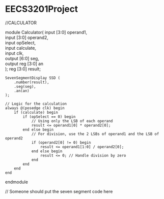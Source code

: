 # EECS3201Project


//CALCULATOR

module Calculator(
    input [3:0] operand1,  
    input [3:0] operand2,  
    input opSelect,        
    input calculate,      
    input clk,             
    output [6:0] seg,      
    output reg [3:0] an    
);
 reg [3:0] result;

    
    SevenSegmentDisplay SSD (
        .number(result),
        .seg(seg),
        .an(an)
    );

    // Logic for the calculation
    always @(posedge clk) begin
        if (calculate) begin
            if (opSelect == 0) begin
                // Using only the LSB of each operand
                result <= operand1[0] * operand2[0];
            end else begin
                // For division, use the 2 LSBs of operand1 and the LSB of operand2
                if (operand2[0] != 0) begin
                    result <= operand1[1:0] / operand2[0];
                end else begin
                    result <= 0; // Handle division by zero
                end
            end
        end
    end

endmodule

// Someone should put the seven segment code here

